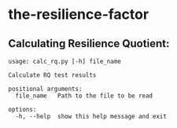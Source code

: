 # the-resilience-factor

## Calculating Resilience Quotient:

```
usage: calc_rq.py [-h] file_name

Calculate RQ test results

positional arguments:
  file_name   Path to the file to be read

options:
  -h, --help  show this help message and exit
```
